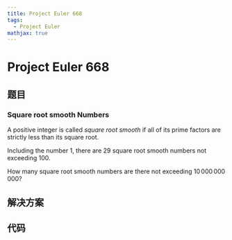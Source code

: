 ```yaml
---
title: Project Euler 668
tags:
  - Project Euler
mathjax: true
---
```

<escape><!-- more --></escape>
    
# Project Euler 668
## 题目
### Square root smooth Numbers



A positive integer is called *square root smooth* if all of its prime factors are strictly less than its square root.

Including the number $1$, there are $29$ square root smooth numbers not exceeding $100$.


How many square root smooth numbers are there not exceeding $10\,000\,000\,000$?



## 解决方案


## 代码


